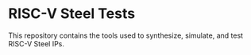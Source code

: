 # RISC-V Steel Tests

This repository contains the tools used to synthesize, simulate, and test RISC-V Steel IPs.